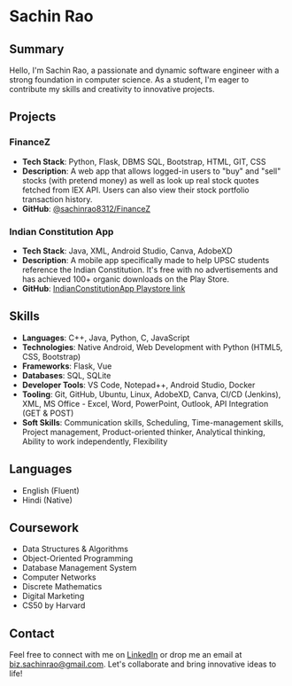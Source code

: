 # Sachin Rao

## Summary

Hello, I'm Sachin Rao, a passionate and dynamic software engineer with a strong foundation in computer science. As a student, I'm eager to contribute my skills and creativity to innovative projects.
## Projects

### FinanceZ

- **Tech Stack**: Python, Flask, DBMS SQL, Bootstrap, HTML, GIT, CSS
- **Description**: A web app that allows logged-in users to "buy" and "sell" stocks (with pretend money) as well as look up real stock quotes fetched from IEX API. Users can also view their stock portfolio transaction history.
- **GitHub**: [@sachinrao8312/FinanceZ](https://github.com/sachinrao8312/FinanceZ)

### Indian Constitution App

- **Tech Stack**: Java, XML, Android Studio, Canva, AdobeXD
- **Description**: A mobile app specifically made to help UPSC students reference the Indian Constitution. It's free with no advertisements and has achieved 100+ organic downloads on the Play Store.
- **GitHub**: [IndianConstitutionApp Playstore link]([https://github.com/sachinrao8312/IndianConstitutionApp](https://play.google.com/store/apps/details?id=biz.sachinrao.indianconstitution&hl=en_IN&gl=US))



## Skills

- **Languages**: C++, Java, Python, C, JavaScript
- **Technologies**: Native Android, Web Development with Python (HTML5, CSS, Bootstrap)
- **Frameworks**: Flask, Vue
- **Databases**: SQL, SQLite
- **Developer Tools**: VS Code, Notepad++, Android Studio, Docker
- **Tooling**: Git, GitHub, Ubuntu, Linux, AdobeXD, Canva, CI/CD (Jenkins), XML, MS Office - Excel, Word, PowerPoint, Outlook, API Integration (GET & POST)
- **Soft Skills**: Communication skills, Scheduling, Time-management skills, Project management, Product-oriented thinker, Analytical thinking, Ability to work independently, Flexibility

## Languages

- English (Fluent)
- Hindi (Native)

## Coursework

- Data Structures & Algorithms
- Object-Oriented Programming
- Database Management System
- Computer Networks
- Discrete Mathematics
- Digital Marketing
- CS50 by Harvard

## Contact

Feel free to connect with me on [LinkedIn](https://www.linkedin.com/in/sachinrao8312) or drop me an email at biz.sachinrao@gmail.com. Let's collaborate and bring innovative ideas to life!
